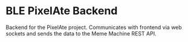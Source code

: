 # BLE PixelAte Backend

Backend for the PixelAte project. Communicates with frontend via web sockets and sends the data to the Meme Machine REST API.
